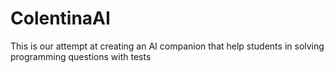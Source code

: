 # ColentinaAI
This is our attempt at creating an AI companion that help students in solving programming questions with tests
